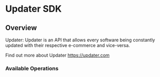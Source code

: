 # Updater SDK

## Overview

Updater: Updater is an API that allows every software being constantly updated with their respective e-commerce and vice-versa.

Find out more about Updater
<https://updater.com>
### Available Operations

